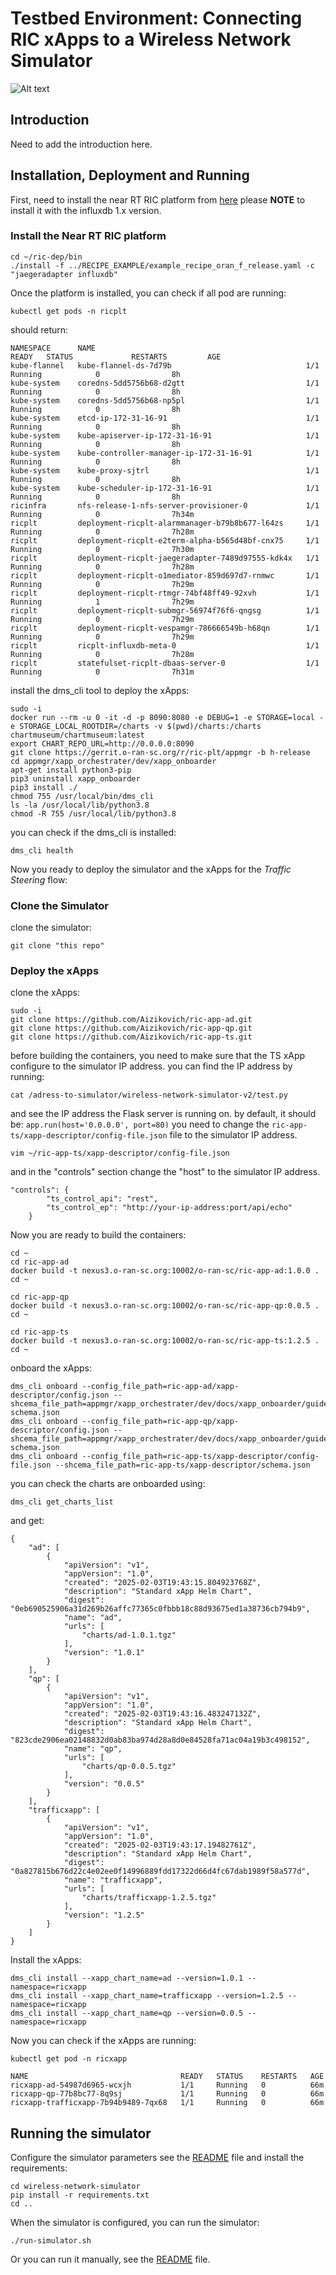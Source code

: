 # Testbed Environment: Connecting RIC xApps to a Wireless Network Simulator

![Alt text](figures/env-1.png)

## Introduction
Need to add the introduction here.


## Installation, Deployment and Running 
First, need to install the near RT RIC platform from [here](https://docs.o-ran-sc.org/projects/o-ran-sc-ric-plt-ric-dep/en/latest/installation-guides.html#installing-near-realtime-ric-in-ric-cluster)
please **NOTE** to install it with the influxdb 1.x version.

### Install the Near RT RIC platform

```
cd ~/ric-dep/bin
./install -f ../RECIPE_EXAMPLE/example_recipe_oran_f_release.yaml -c "jaegeradapter influxdb"
```
Once the platform is installed, you can check if all pod are running:
```
kubectl get pods -n ricplt
```
should return:
```
NAMESPACE      NAME                                               READY   STATUS             RESTARTS         AGE
kube-flannel   kube-flannel-ds-7d79b                              1/1     Running            0                8h
kube-system    coredns-5dd5756b68-d2gtt                           1/1     Running            0                8h
kube-system    coredns-5dd5756b68-np5pl                           1/1     Running            0                8h
kube-system    etcd-ip-172-31-16-91                               1/1     Running            0                8h
kube-system    kube-apiserver-ip-172-31-16-91                     1/1     Running            0                8h
kube-system    kube-controller-manager-ip-172-31-16-91            1/1     Running            0                8h
kube-system    kube-proxy-sjtrl                                   1/1     Running            0                8h
kube-system    kube-scheduler-ip-172-31-16-91                     1/1     Running            0                8h
ricinfra       nfs-release-1-nfs-server-provisioner-0             1/1     Running            0                7h34m
ricplt         deployment-ricplt-alarmmanager-b79b8b677-l64zs     1/1     Running            0                7h28m
ricplt         deployment-ricplt-e2term-alpha-b565d48bf-cnx75     1/1     Running            0                7h30m
ricplt         deployment-ricplt-jaegeradapter-7489d97555-kdk4x   1/1     Running            0                7h28m
ricplt         deployment-ricplt-o1mediator-859d697d7-rnmwc       1/1     Running            0                7h29m
ricplt         deployment-ricplt-rtmgr-74bf48ff49-92xvh           1/1     Running            1                7h29m
ricplt         deployment-ricplt-submgr-56974f76f6-qngsg          1/1     Running            0                7h29m
ricplt         deployment-ricplt-vespamgr-786666549b-h68qn        1/1     Running            0                7h29m
ricplt         ricplt-influxdb-meta-0                             1/1     Running            0                7h28m
ricplt         statefulset-ricplt-dbaas-server-0                  1/1     Running            0                7h31m

```

install the dms_cli tool to deploy the xApps:
```
sudo -i
docker run --rm -u 0 -it -d -p 8090:8080 -e DEBUG=1 -e STORAGE=local -e STORAGE_LOCAL_ROOTDIR=/charts -v $(pwd)/charts:/charts chartmuseum/chartmuseum:latest
export CHART_REPO_URL=http://0.0.0.0:8090
git clone https://gerrit.o-ran-sc.org/r/ric-plt/appmgr -b h-release
cd appmgr/xapp_orchestrater/dev/xapp_onboarder
apt-get install python3-pip
pip3 uninstall xapp_onboarder
pip3 install ./
chmod 755 /usr/local/bin/dms_cli
ls -la /usr/local/lib/python3.8
chmod -R 755 /usr/local/lib/python3.8
```
you can check if the dms_cli is installed:
```
dms_cli health
```
Now you ready to deploy the simulator and the xApps for the *Traffic Steering* flow:

### Clone the Simulator 
clone the simulator:
```
git clone "this repo"
```

### Deploy the xApps
clone the xApps:
```
sudo -i
git clone https://github.com/Aizikovich/ric-app-ad.git
git clone https://github.com/Aizikovich/ric-app-qp.git
git clone https://github.com/Aizikovich/ric-app-ts.git
```
before building the containers, you need to make sure that the TS xApp configure to the simulator IP address.
you can find the IP address by running:
```
cat /adress-to-simulator/wireless-network-simulator-v2/test.py
```
and see the IP address the Flask server is running on. by default, it should be: `app.run(host='0.0.0.0', port=80)`
you need to change the `ric-app-ts/xapp-descriptor/config-file.json` file to the simulator IP address.
```
vim ~/ric-app-ts/xapp-descriptor/config-file.json
```
and in the "controls" section change the "host" to the simulator IP address.
```
"controls": {
        "ts_control_api": "rest",
        "ts_control_ep": "http://your-ip-address:port/api/echo"
    }
```
Now you are ready to build the containers:
```
cd ~
cd ric-app-ad
docker build -t nexus3.o-ran-sc.org:10002/o-ran-sc/ric-app-ad:1.0.0 .
cd ~

cd ric-app-qp
docker build -t nexus3.o-ran-sc.org:10002/o-ran-sc/ric-app-qp:0.0.5 .
cd ~

cd ric-app-ts
docker build -t nexus3.o-ran-sc.org:10002/o-ran-sc/ric-app-ts:1.2.5 .
cd ~
```
onboard the xApps:
```
dms_cli onboard --config_file_path=ric-app-ad/xapp-descriptor/config.json --shcema_file_path=appmgr/xapp_orchestrater/dev/docs/xapp_onboarder/guide/embedded-schema.json
dms_cli onboard --config_file_path=ric-app-qp/xapp-descriptor/config.json --shcema_file_path=appmgr/xapp_orchestrater/dev/docs/xapp_onboarder/guide/embedded-schema.json
dms_cli onboard --config_file_path=ric-app-ts/xapp-descriptor/config-file.json --shcema_file_path=ric-app-ts/xapp-descriptor/schema.json
```
you can check the charts are onboarded using:
```
dms_cli get_charts_list
```
and get:
```{JSON}
{
    "ad": [
        {
            "apiVersion": "v1",
            "appVersion": "1.0",
            "created": "2025-02-03T19:43:15.804923768Z",
            "description": "Standard xApp Helm Chart",
            "digest": "0eb690525906a31d269b26affc77365c0fbbb18c88d93675ed1a38736cb794b9",
            "name": "ad",
            "urls": [
                "charts/ad-1.0.1.tgz"
            ],
            "version": "1.0.1"
        }
    ],
    "qp": [
        {
            "apiVersion": "v1",
            "appVersion": "1.0",
            "created": "2025-02-03T19:43:16.483247132Z",
            "description": "Standard xApp Helm Chart",
            "digest": "823cde2906ea02148832d0ab83ba974d28a8d0e84528fa71ac04a19b3c498152",
            "name": "qp",
            "urls": [
                "charts/qp-0.0.5.tgz"
            ],
            "version": "0.0.5"
        }
    ],
    "trafficxapp": [
        {
            "apiVersion": "v1",
            "appVersion": "1.0",
            "created": "2025-02-03T19:43:17.19482761Z",
            "description": "Standard xApp Helm Chart",
            "digest": "0a827815b676d22c4e02ee0f14996889fdd17322d66d4fc67dab1989f58a577d",
            "name": "trafficxapp",
            "urls": [
                "charts/trafficxapp-1.2.5.tgz"
            ],
            "version": "1.2.5"
        }
    ]
}

```
Install the xApps:
```
dms_cli install --xapp_chart_name=ad --version=1.0.1 --namespace=ricxapp
dms_cli install --xapp_chart_name=trafficxapp --version=1.2.5 --namespace=ricxapp
dms_cli install --xapp_chart_name=qp --version=0.0.5 --namespace=ricxapp
```
Now you can check if the xApps are running:
```
kubectl get pod -n ricxapp
```
```
NAME                                  READY   STATUS    RESTARTS   AGE
ricxapp-ad-54987d6965-wcxjh           1/1     Running   0          66m
ricxapp-qp-77b8bc77-8q9sj             1/1     Running   0          66m
ricxapp-trafficxapp-7b94b9489-7qx68   1/1     Running   0          66m
```

## Running the simulator
Configure the simulator parameters see the [README](wireless-network-simulator/README.md) file and install the requirements:
```
cd wireless-network-simulator
pip install -r requirements.txt
cd ..
```

When the simulator is configured, you can run the simulator:
```
./run-simulator.sh 
```
Or you can run it manually, see the [README](wireless-network-simulator/README.md) file.

